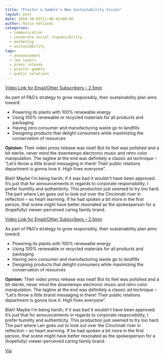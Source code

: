 ```yaml
---
title: "Proctor & Gamble’s New Sustainability Vision"
layout: post
date: 2010-10-03T11:00:42+00:00
author: Mario Vellandi
categories:
  - communication
  - corporate social responsibility
  - marketing
  - sustainability
tags:
  - announcement
  - len sauers
  - press release
  - proctor gamble
  - public relations
---
```

[Video Link for Email/Other Subscribers &#8211; 2.5min](http://www.youtube.com/watch?v=-HTRHKefy_I)

As part of P&G’s strategy to grow responsibly, their sustainability plan aims toward:

  * Powering its plants with 100% renewable energy
  * Using 100% renewable or recycled materials for all products and packaging
  * Having zero consumer and manufacturing waste go to landfills
  * Designing products that delight consumers while maximizing the conservation of resources

**Opinion:** Their video press release was neat! But its feel was polished and a bit sterile, never mind the downtempo electronic music and retro color manipulation. The tagline at the end was definitely a classic ad technique &#8211; &#8220;Let&#8217;s throw a little brand messaging in there! Their public relations department is gonna love it. High fives everyone&#8221;.

Blah! Maybe I&#8217;m being harsh; if it was bad it wouldn&#8217;t have been approved. It&#8217;s just that for announcements in regards to corporate responsibility, I prefer humility and authenticity. This production just seemed to try too hard. The part where Len goes out to look out over the Cincinnati river in reflection &#8211; so heart warming. If he had spoken a bit more in the first person, that scene might have better resonated as the spokesperson for a (hopefully) viewer-perceived caring family brand.

[Video Link for Email/Other Subscribers &#8211; 2.5min](http://www.youtube.com/watch?v=-HTRHKefy_I)

As part of P&G’s strategy to grow responsibly, their sustainability plan aims toward:

  * Powering its plants with 100% renewable energy
  * Using 100% renewable or recycled materials for all products and packaging
  * Having zero consumer and manufacturing waste go to landfills
  * Designing products that delight consumers while maximizing the conservation of resources

**Opinion:** Their video press release was neat! But its feel was polished and a bit sterile, never mind the downtempo electronic music and retro color manipulation. The tagline at the end was definitely a classic ad technique &#8211; &#8220;Let&#8217;s throw a little brand messaging in there! Their public relations department is gonna love it. High fives everyone&#8221;.

Blah! Maybe I&#8217;m being harsh; if it was bad it wouldn&#8217;t have been approved. It&#8217;s just that for announcements in regards to corporate responsibility, I prefer humility and authenticity. This production just seemed to try too hard. The part where Len goes out to look out over the Cincinnati river in reflection &#8211; so heart warming. If he had spoken a bit more in the first person, that scene might have better resonated as the spokesperson for a (hopefully) viewer-perceived caring family brand.

[Via](http://greenormal.blogspot.com/2010/09/p-announces-new-sustainability-vision.html)
